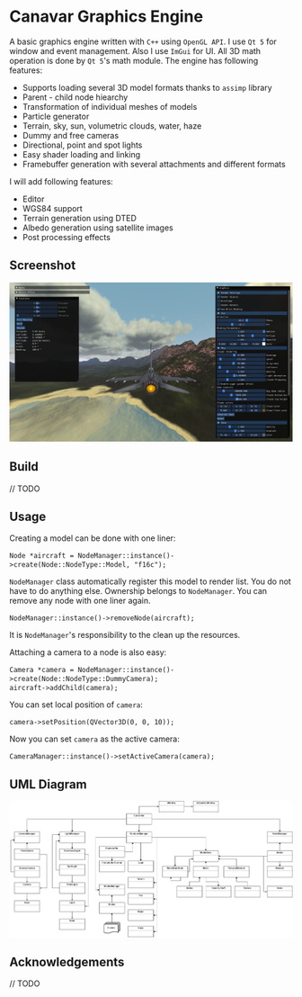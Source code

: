 # Canavar Graphics Engine

A basic graphics engine written with `C++` using `OpenGL API`.
I use `Qt 5` for window and event management. Also I use `ImGui` for UI.
All 3D math operation is done by `Qt 5`'s math module.
The engine has following features:
- Supports loading several 3D model formats thanks to `assimp` library
- Parent - child node hiearchy
- Transformation of individual meshes of models
- Particle generator
- Terrain, sky, sun, volumetric clouds, water, haze
- Dummy and free cameras
- Directional, point and spot lights
- Easy shader loading and linking
- Framebuffer generation with several attachments and different formats 

I will add following features:
- Editor
- WGS84 support
- Terrain generation using DTED
- Albedo generation using satellite images
- Post processing effects

## Screenshot
![](Screenshot-2022-08-25-073955.png)

## Build
// TODO

## Usage
Creating a model can be done with one liner:
```
Node *aircraft = NodeManager::instance()->create(Node::NodeType::Model, "f16c");
```
`NodeManager` class automatically register this model to render list. You do not have to do anything else.
Ownership belongs to `NodeManager`. You can remove any node with one liner again.
```
NodeManager::instance()->removeNode(aircraft);
```
It is `NodeManager`'s responsibility to the clean up the resources.

Attaching a camera to a node is also easy:
```
Camera *camera = NodeManager::instance()->create(Node::NodeType::DummyCamera);
aircraft->addChild(camera);
```
You can set local position of `camera`:

```
camera->setPosition(QVector3D(0, 0, 10));
```
Now you can set `camera` as the active camera:

```
CameraManager::instance()->setActiveCamera(camera);
```
## UML Diagram
![](UML.png)
## Acknowledgements
// TODO
